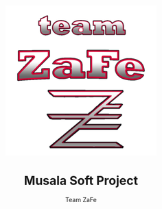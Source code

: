 <p align="center" text-align="center">
<img src="https://github.com/IMYanev18/Musala-Soft-Project/blob/main/pictures/ZaFe_logo.png" width="350" height="350">  
  
<h1 align="center" >Musala Soft Project </h1>
<p align="center" >Team ZaFe </p>
</p>
